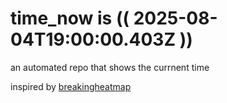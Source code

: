 # time_now is (( 2025-08-04T19:00:00.403Z ))

an automated repo that shows the currnent time

inspired by [breakingheatmap](https://github.com/breakingheatmap/breakingheatmap)